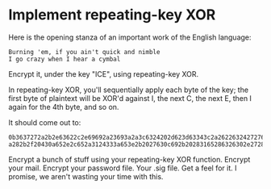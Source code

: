 # Implement repeating-key XOR

Here is the opening stanza of an important work of the English language:

    Burning 'em, if you ain't quick and nimble
    I go crazy when I hear a cymbal

Encrypt it, under the key "ICE", using repeating-key XOR.

In repeating-key XOR, you'll sequentially apply each byte of the key; the first
byte of plaintext will be XOR'd against I, the next C, the next E, then I again
for the 4th byte, and so on.

It should come out to:
    
    0b3637272a2b2e63622c2e69692a23693a2a3c6324202d623d63343c2a26226324272765272
    a282b2f20430a652e2c652a3124333a653e2b2027630c692b20283165286326302e27282f

Encrypt a bunch of stuff using your repeating-key XOR function. Encrypt your
mail. Encrypt your password file. Your .sig file. Get a feel for it. I
promise, we aren't wasting your time with this.
